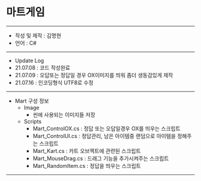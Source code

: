 # 마트게임
***
 - 작성 및 제작 : 김명현
 - 언어 : C#
***
 - Update Log
  - 21.07.08 : 코드 작성완료
  - 21.07.09 : 오답또는 정답일 경우 OX이미지를 띄워 좀더 생동감있게 제작
  - 21.07.16 : 인코딩형식 UTF8로 수정

***

- Mart 구성 정보
  - Image
    - 씬에 사용되는 이미지들 저장
  - Scripts
    - Mart_ControlOX.cs : 정답 또는 오답일경우 OX를 띄우는 스크립트
    - Mart_ControlUI.cs : 정답관리, 남은 아이템중 랜덤으로 아이템을 정해주는 스크립트
    - Mart_Kart.cs : 카트 오브젝트에 관련된 스크립트
    - Mart_MouseDrag.cs : 드래그 기능을 추가시켜주는 스크립트
    - Mart_RandomItem.cs : 정답을 띄우는 스크립트

***



